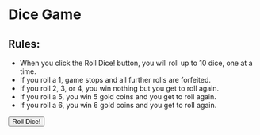 <!DOCTYPE html>
<html lang="en">
<head>
    <meta charset="utf-8">
    <title>Dice Game</title>
</head>
<body>
    <h1>Dice Game</h1>
    <h2>Rules:</h2>
    <ul>
        <li>When you click the Roll Dice! button, you will roll up to 10 dice, one at a time. 
        <li>If you roll a 1, game stops and all further rolls are forfeited.</li>
        <li>If you roll 2, 3, or 4, you win nothing but you get to roll again.</li>
        <li>If you roll a 5, you win 5 gold coins and you get to roll again.</li>
        <li>If you roll a 6, you win 6 gold coins and you get to roll again.</li>
    </ul>
    <button type="button" onclick="rollDice()">Roll Dice!</button>
    <script src="js/dice-game.js"></script>
</body>
</html>
